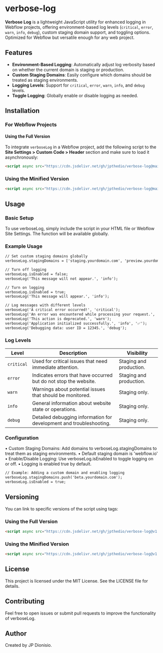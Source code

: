# verbose-log

**Verbose Log** is a lightweight JavaScript utility for enhanced logging in Webflow projects, offering environment-based log levels (`critical`, `error`, `warn`, `info`, `debug`), custom staging domain support, and toggling options. Optimized for Webflow but versatile enough for any web project.

## Features

- **Environment-Based Logging**: Automatically adjust log verbosity based on whether the current domain is staging or production.
- **Custom Staging Domains**: Easily configure which domains should be treated as staging environments.
- **Logging Levels**: Support for `critical`, `error`, `warn`, `info`, and `debug` levels.
- **Toggle Logging**: Globally enable or disable logging as needed.

## Installation

### For Webflow Projects

#### Using the Full Version

To integrate `verboseLog` in a Webflow project, add the following script to the **Site Settings > Custom Code > Header** section and make sure to load it asynchronously:

```html
<script async src="https://cdn.jsdelivr.net/gh/jpthedio/verbose-log@main/verbose-log.js"></script>
```

### Using the Minified Version

```html
<script async src="https://cdn.jsdelivr.net/gh/jpthedio/verbose-log@main/verbose-log.min.js"></script>
```

## Usage

### Basic Setup

To use verboseLog, simply include the script in your HTML file or Webflow Site Settings. The function will be available globally.

### Example Usage

```html
// Set custom staging domains globally
verboseLog.stagingDomains = ['staging.yourdomain.com', 'preview.yourdomain.com'];

// Turn off logging
verboseLog.isEnabled = false;
verboseLog('This message will not appear.', 'info');

// Turn on logging
verboseLog.isEnabled = true;
verboseLog('This message will appear.', 'info');

// Log messages with different levels
verboseLog('A critical error occurred!', 'critical');
verboseLog('An error was encountered while processing your request.', 'error');
verboseLog('This action is deprecated.', 'warn');
verboseLog('Application initialized successfully.', 'info', '✅');
verboseLog('Debugging data: user ID = 12345.', 'debug');
```

### Log Levels

| Level       | Description                                                         | Visibility                 |
|-------------|---------------------------------------------------------------------|----------------------------|
| `critical`  | Used for critical issues that need immediate attention.             | Staging and production.    |
| `error`     | Indicates errors that have occurred but do not stop the website.    | Staging and production.    |
| `warn`      | Warnings about potential issues that should be monitored.           | Staging only.              |
| `info`      | General information about website state or operations.              | Staging only.              |
| `debug`     | Detailed debugging information for development and troubleshooting. | Staging only.              |

### Configuration

•	Custom Staging Domains: Add domains to verboseLog.stagingDomains to treat them as staging environments. 
  •	Default staging domain is 'webflow.io'
•	Enable/Disable Logging: Use verboseLog.isEnabled to toggle logging on or off. 
  •	Logging is enabled true by default.

```html
// Example: Adding a custom domain and enabling logging
verboseLog.stagingDomains.push('beta.yourdomain.com');
verboseLog.isEnabled = true;
```

## Versioning
You can link to specific versions of the script using tags:

### Using the Full Version
```html
<script async src="https://cdn.jsdelivr.net/gh/jpthedio/verbose-log@v1.0.0/verbose-log.js"></script>
```
### Using the Minified Version
```html
<script async src="https://cdn.jsdelivr.net/gh/jpthedio/verbose-log@v1.0.0/verbose-log.min.js"></script>
```

## License

This project is licensed under the MIT License. See the LICENSE file for details.

## Contributing

Feel free to open issues or submit pull requests to improve the functionality of verboseLog.

## Author

Created by JP Dionisio.
